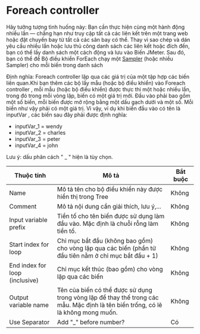 # Foreach controller

Hãy tưởng tượng tình huống này: Bạn cần thực hiện cùng một hành động nhiều lần — chẳng hạn như truy cập tất cả các liên kết trên một trang web hoặc đặt chuyến bay từ tất cả các sân bay có thể. Thay vì sao chép và dán yêu cầu nhiều lần hoặc lưu thủ công danh sách các liên kết hoặc đích đến, bạn có thể lấy danh sách một cách động và lưu vào Biến JMeter. Sau đó, bạn có thể để Bộ điều khiển ForEach chạy một  [Sampler](https://www.blazemeter.com/blog/jmeter-dummy-sampler) (hoặc nhiều Sampler) cho mỗi biến trong danh sách

Định nghĩa: Foreach controller lặp qua các giá trị của một tập hợp các biến liên quan.Khi bạn thêm các bộ lấy mẫu (hoặc bộ điều khiển) vào Foreach controller , mỗi mẫu (hoặc bộ điều khiển) được thực thi một hoặc nhiều lần, trong đó trong mỗi vòng lặp, biến có một giá trị mới. Đầu vào phải bao gồm một số biến, mỗi biến được mở rộng bằng một dấu gạch dưới và một số. Mỗi biến như vậy phải có một giá trị. Vì vậy, ví dụ khi biến đầu vào có tên là inputVar , các biến sau đây phải được định nghĩa:

* inputVar\_1 = wendy
* inputVar\_2 = charles
* inputVar\_3 = peter
* inputVar\_4 = john

Lưu ý: dấu phân cách " \_ " hiện là tùy chọn.



| Thuộc tính                     | Mô tả                                                                                                                            | Bắt buộc |
| ------------------------------ | -------------------------------------------------------------------------------------------------------------------------------- | -------- |
| Name                           | Mô tả tên cho bộ điều khiển này được hiển thị trong Tree                                                                         | Không    |
| Comment                        | Mô tả nội dung cần giải thích, lưu ý,...                                                                                         | Không    |
| Input variable prefix          | Tiền tố cho tên biến được sử dụng làm đầu vào. Mặc định là chuỗi rỗng làm tiền tố.                                               | Không    |
| Start index for loop           | Chỉ mục bắt đầu (không bao gồm) cho vòng lặp qua các biến (phần tử đầu tiên nằm ở chỉ mục bắt đầu + 1)                           | Không    |
| End index for loop (inclusive) | Chỉ mục kết thúc (bao gồm) cho vòng lặp qua các biến                                                                             | Không    |
| Output variable name           | Tên của biến có thể được sử dụng trong vòng lặp để thay thế trong các mẫu. Mặc định là tên biến trống, có lẽ là không mong muốn. | Không    |
| Use Separator                  | Add "\_" before number?                                                                                                          | Có       |
